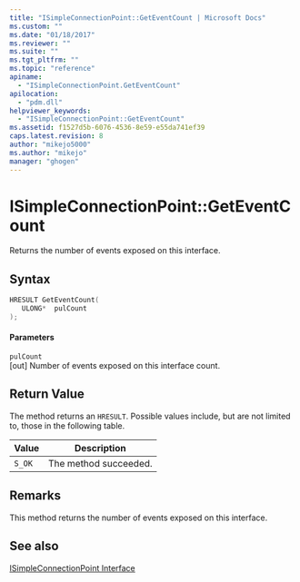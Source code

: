 ```yaml
---
title: "ISimpleConnectionPoint::GetEventCount | Microsoft Docs"
ms.custom: ""
ms.date: "01/18/2017"
ms.reviewer: ""
ms.suite: ""
ms.tgt_pltfrm: ""
ms.topic: "reference"
apiname: 
  - "ISimpleConnectionPoint.GetEventCount"
apilocation: 
  - "pdm.dll"
helpviewer_keywords: 
  - "ISimpleConnectionPoint::GetEventCount"
ms.assetid: f1527d5b-6076-4536-8e59-e55da741ef39
caps.latest.revision: 8
author: "mikejo5000"
ms.author: "mikejo"
manager: "ghogen"
---
```

# ISimpleConnectionPoint::GetEventCount
Returns the number of events exposed on this interface.  
  
## Syntax  
  
```cpp
HRESULT GetEventCount(  
   ULONG*  pulCount  
);  
```  
  
#### Parameters  
 `pulCount`  
 [out] Number of events exposed on this interface count.  
  
## Return Value  
 The method returns an `HRESULT`. Possible values include, but are not limited to, those in the following table.  
  
|Value|Description|  
|-----------|-----------------|  
|`S_OK`|The method succeeded.|  
  
## Remarks  
 This method returns the number of events exposed on this interface.  
  
## See also  
 [ISimpleConnectionPoint Interface](../../winscript/reference/isimpleconnectionpoint-interface.md)
